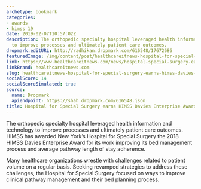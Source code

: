 ```yaml
---
archetype: bookmark
categories:
- awards
- himss 19
date: 2019-02-07T10:57:02Z
description: The orthopedic specialty hospital leveraged health information and technology
  to improve processes and ultimately patient care outcomes.
dropmark.editURL: http://radhikan.dropmark.com/616548/17672686
featuredImage: /img/content/post/healthcareitnews-hospital-for-special-surgery-earns-himss-davies-enterprise-award.jpg
link: https://www.healthcareitnews.com/news/hospital-special-surgery-earns-himss-davies-enterprise-award
linkBrand: healthcareitnews.com
slug: healthcareitnews-hospital-for-special-surgery-earns-himss-davies-enterprise-award
socialScore: 14
socialScoreSimulated: true
source:
  name: Dropmark
  apiendpoint: https://shah.dropmark.com/616548.json
title: Hospital for Special Surgery earns HIMSS Davies Enterprise Award
---
```

The orthopedic specialty hospital leveraged health information and technology to improve processes and ultimately patient care outcomes. HIMSS has awarded New York’s Hospital for Special Surgery the 2018 HIMSS Davies Enterprise Award for its work improving its bed management process and average pathway length of stay adherence.

Many healthcare organizations wrestle with challenges related to patient volume on a regular basis. Seeking revamped strategies to address these challenges, the Hospital for Special Surgery focused on ways to improve clinical pathway management and their bed planning process.

